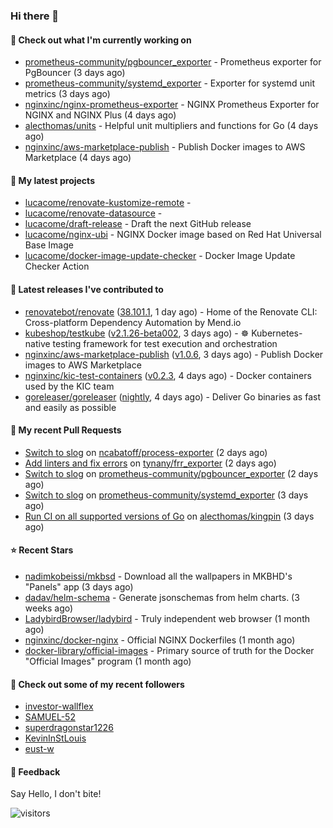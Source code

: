 ### Hi there 👋

#### 👷 Check out what I'm currently working on

- [prometheus-community/pgbouncer_exporter](https://github.com/prometheus-community/pgbouncer_exporter) - Prometheus exporter for PgBouncer (3 days ago)
- [prometheus-community/systemd_exporter](https://github.com/prometheus-community/systemd_exporter) - Exporter for systemd unit metrics (3 days ago)
- [nginxinc/nginx-prometheus-exporter](https://github.com/nginxinc/nginx-prometheus-exporter) - NGINX Prometheus Exporter for NGINX and NGINX Plus (4 days ago)
- [alecthomas/units](https://github.com/alecthomas/units) - Helpful unit multipliers and functions for Go (4 days ago)
- [nginxinc/aws-marketplace-publish](https://github.com/nginxinc/aws-marketplace-publish) - Publish Docker images to AWS Marketplace (4 days ago)

#### 🌱 My latest projects

- [lucacome/renovate-kustomize-remote](https://github.com/lucacome/renovate-kustomize-remote) - 
- [lucacome/renovate-datasource](https://github.com/lucacome/renovate-datasource) - 
- [lucacome/draft-release](https://github.com/lucacome/draft-release) - Draft the next GitHub release
- [lucacome/nginx-ubi](https://github.com/lucacome/nginx-ubi) - NGINX Docker image based on Red Hat Universal Base Image
- [lucacome/docker-image-update-checker](https://github.com/lucacome/docker-image-update-checker) - Docker Image Update Checker Action

#### 🔭 Latest releases I've contributed to

- [renovatebot/renovate](https://github.com/renovatebot/renovate) ([38.101.1](https://github.com/renovatebot/renovate/releases/tag/38.101.1), 1 day ago) - Home of the Renovate CLI: Cross-platform Dependency Automation by Mend.io
- [kubeshop/testkube](https://github.com/kubeshop/testkube) ([v2.1.26-beta002](https://github.com/kubeshop/testkube/releases/tag/v2.1.26-beta002), 3 days ago) - ☸️ Kubernetes-native testing framework for test execution and orchestration
- [nginxinc/aws-marketplace-publish](https://github.com/nginxinc/aws-marketplace-publish) ([v1.0.6](https://github.com/nginxinc/aws-marketplace-publish/releases/tag/v1.0.6), 3 days ago) - Publish Docker images to AWS Marketplace
- [nginxinc/kic-test-containers](https://github.com/nginxinc/kic-test-containers) ([v0.2.3](https://github.com/nginxinc/kic-test-containers/releases/tag/v0.2.3), 4 days ago) - Docker containers used by the KIC team
- [goreleaser/goreleaser](https://github.com/goreleaser/goreleaser) ([nightly](https://github.com/goreleaser/goreleaser/releases/tag/nightly), 4 days ago) - Deliver Go binaries as fast and easily as possible

#### 🔨 My recent Pull Requests

- [Switch to slog](https://github.com/ncabatoff/process-exporter/pull/317) on [ncabatoff/process-exporter](https://github.com/ncabatoff/process-exporter) (2 days ago)
- [Add linters and fix errors](https://github.com/tynany/frr_exporter/pull/115) on [tynany/frr_exporter](https://github.com/tynany/frr_exporter) (2 days ago)
- [Switch to slog](https://github.com/prometheus-community/pgbouncer_exporter/pull/167) on [prometheus-community/pgbouncer_exporter](https://github.com/prometheus-community/pgbouncer_exporter) (2 days ago)
- [Switch to slog](https://github.com/prometheus-community/systemd_exporter/pull/142) on [prometheus-community/systemd_exporter](https://github.com/prometheus-community/systemd_exporter) (3 days ago)
- [Run CI on all supported versions of Go](https://github.com/alecthomas/kingpin/pull/356) on [alecthomas/kingpin](https://github.com/alecthomas/kingpin) (3 days ago)

#### ⭐ Recent Stars

- [nadimkobeissi/mkbsd](https://github.com/nadimkobeissi/mkbsd) - Download all the wallpapers in MKBHD&#39;s &#34;Panels&#34; app (3 days ago)
- [dadav/helm-schema](https://github.com/dadav/helm-schema) - Generate jsonschemas from helm charts. (3 weeks ago)
- [LadybirdBrowser/ladybird](https://github.com/LadybirdBrowser/ladybird) - Truly independent web browser (1 month ago)
- [nginxinc/docker-nginx](https://github.com/nginxinc/docker-nginx) - Official NGINX Dockerfiles (1 month ago)
- [docker-library/official-images](https://github.com/docker-library/official-images) - Primary source of truth for the Docker &#34;Official Images&#34; program (1 month ago)

#### 👯 Check out some of my recent followers

- [investor-wallflex](https://github.com/investor-wallflex)
- [SAMUEL-52](https://github.com/SAMUEL-52)
- [superdragonstar1226](https://github.com/superdragonstar1226)
- [KevinInStLouis](https://github.com/KevinInStLouis)
- [eust-w](https://github.com/eust-w)

#### 💬 Feedback

Say Hello, I don't bite!

![visitors](https://visitor-badge.laobi.icu/badge?page_id=lucacome.visitor-badge)
#
